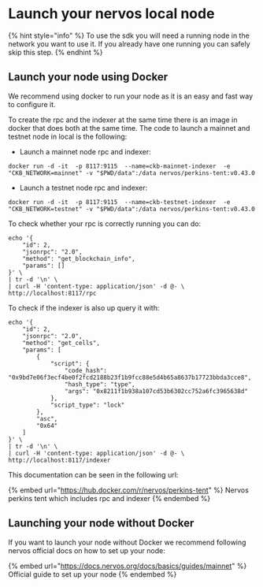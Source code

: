 # Launch your nervos local node

{% hint style="info" %}
To use the sdk you will need a running node in the network you want to use it. If you already have one running you can safely skip this step.
{% endhint %}

## Launch your node using Docker

We recommend using docker to run your node as it is an easy and fast way to configure it.

To create the rpc and the indexer at the same time there is an image in docker that does both at the same time. The code to launch a mainnet and testnet node in local is the following:

* Launch a mainnet node rpc and indexer:

```
docker run -d -it  -p 8117:9115  --name=ckb-mainnet-indexer  -e "CKB_NETWORK=mainnet" -v "$PWD/data":/data nervos/perkins-tent:v0.43.0
```

* Launch a testnet node rpc and indexer:

```
docker run -d -it  -p 8117:9115  --name=ckb-testnet-indexer  -e "CKB_NETWORK=testnet" -v "$PWD/data":/data nervos/perkins-tent:v0.43.0
```

To check whether your rpc is correctly running you can do:

```
echo '{
    "id": 2,
    "jsonrpc": "2.0",
    "method": "get_blockchain_info",
    "params": []
}' \
| tr -d '\n' \
| curl -H 'content-type: application/json' -d @- \
http://localhost:8117/rpc
```

To check if the indexer is also up query it with:

```
echo '{
    "id": 2,
    "jsonrpc": "2.0",
    "method": "get_cells",
    "params": [
        {
            "script": {
                "code_hash": "0x9bd7e06f3ecf4be0f2fcd2188b23f1b9fcc88e5d4b65a8637b17723bbda3cce8",
                "hash_type": "type",
                "args": "0x8211f1b938a107cd53b6302cc752a6fc3965638d"
            },
            "script_type": "lock"
        },
        "asc",
        "0x64"
    ]
}' \
| tr -d '\n' \
| curl -H 'content-type: application/json' -d @- \
http://localhost:8117/indexer
```

This documentation can be seen in the following url:

{% embed url="https://hub.docker.com/r/nervos/perkins-tent" %}
Nervos perkins tent which includes rpc and indexer
{% endembed %}

## Launching your node without Docker

If you want to launch your node without Docker we recommend following nervos official docs on how to set up your node:

{% embed url="https://docs.nervos.org/docs/basics/guides/mainnet" %}
Official guide to set up your node
{% endembed %}
